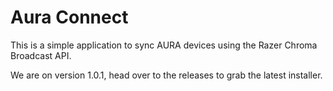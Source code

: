 # Aura Connect
This is a simple application to sync AURA devices using the Razer Chroma Broadcast API.

We are on version 1.0.1, head over to the releases to grab the latest installer.
